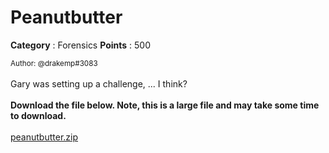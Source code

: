 # Peanutbutter

**Category** : Forensics
**Points** : 500

<small>Author: @drakemp#3083</small><br><br>Gary was setting up a challenge, ... I think? <br><br> <b>Download the file below. Note, this is a large file and may take some time to download.</b> <br><br> <a class="btn btn-default btn-sm" href="https://johnhammond.org/static/misc/peanutbutter.zip"><i class="fas fa-download"> </i> peanutbutter.zip</a>




